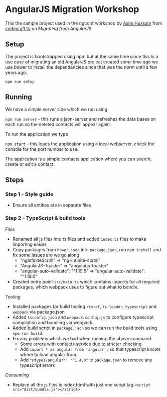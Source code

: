# AngularJS Migration Workshop

This the sample project used in the ngconf workshop by [Asim Hussain](http://twitter.com/jawache) from [codecraft.tv](codecraft.tv) on _Migrating from AngularJS_

## Setup

The project is bootstrapped using npm but at the same time since this is a use case of migrating an old AngularJS project created some time ago we use bower to install the dependencies since that was the norm until a few years ago.

`npm run setup`

## Running

We have a simple server side which we run using 

`npm run server` - this runs a json-server and refreshes the data bases on each run so the deleted contacts will appear again.

To run the application we type

`npm start` - this loads the application using a local webserver, check the console for the port number to use.

The application is a simple contacts application where you can search, create or edit a contact.

## Steps

### Step 1 - Style guide

- Ensure all entities are in separate files

### Step 2 - TypeScript & build tools

*Files*
- Renamed all js files into ts files and added `index.ts` files to make importing easier.
- Copy packages from `bower.json` into `package.json`, run `npm install` and fix some issues are we go along
    - "ngInfiniteScroll" => "ng-infinite-scroll"
    - "AngularJS-Toaster" => "angularjs-toaster"
    - "angular-auto-validate": "^1.19.6" => "angular-auto-validate": "^1.19.0"
- Created entry point `src/main.ts` which contains imports for all required packages, which webpack uses to figure out what to bundle.

*Tooling*
- Installed packages for build tooling `rimraf`, `ts-loader`, `typescript`  and `webpack` via package.json
- Added `tsconfig.json` and `webpack.config.js` to configure typescript compilation and bundling via webpack.
- Added build script in `package.json` so we can run the build tools using `npm run build`. 
- Fix any problems which we had when running the above command.
    - Some errors with contacts service due to stricter checking 
    - Add `import * as angular from 'angular';` so that typescript knows where to load angular from.
    - Add `"@types/angular": "^1.4.0"` to `package.json` to remove any typescript errors

*Consuming*
- Replace all the js files in index.html with just one script tag `<script src="dist/bundle.js"></script>`


